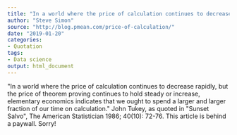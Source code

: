 ```yaml
---
title: "In a world where the price of calculation continues to decrease rapidly"
author: "Steve Simon"
source: "http://blog.pmean.com/price-of-calculation/"
date: "2019-01-20"
categories:
- Quotation
tags:
- Data science
output: html_document
---
```


"In a world where the price of calculation continues to decrease rapidly, but the price of theorem proving continues to hold steady or increase, elementary economics indicates that we ought to spend a larger and larger fraction of our time on calculation." John Tukey, as quoted in "Sunset Salvo", The American Statistician 1986; 40(10): 72-76. This article is behind a paywall. Sorry!




